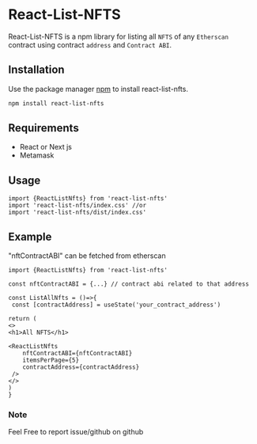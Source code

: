 # React-List-NFTS

React-List-NFTS is a npm library for listing all ``NFTS`` of any ``Etherscan`` contract using contract ``address`` and ``Contract ABI``.

## Installation

Use the package manager [npm](https://npmjs.com) to install react-list-nfts.



```bash
npm install react-list-nfts
```

## Requirements
* React or Next js
* Metamask 


## Usage

```React
import {ReactListNfts} from 'react-list-nfts'
import 'react-list-nfts/index.css' //or
import 'react-list-nfts/dist/index.css'
```

## Example
"nftContractABI" can be fetched from etherscan

```React
import {ReactListNfts} from 'react-list-nfts'

const nftContractABI = {...} // contract abi related to that address

const ListAllNfts = ()=>{
 const [contractAddress] = useState('your_contract_address')

return (
<>
<h1>All NFTS</h1>

<ReactListNfts 
    nftContractABI={nftContractABI} 
    itemsPerPage={5} 
    contractAddress={contractAddress}
 />
</>
)
}

```
### Note
Feel Free to report issue/github on github
